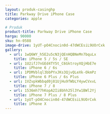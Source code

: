 ```yaml
---
layout: produk-casinghp
title: Parkway Drive iPhone Case
categories: apple

# Produk
product-title: Parkway Drive iPhone Case
harga: 90000
sku: hn-0588
image-drive: 1yUT-pO4Cnocin0d-47dWCEsiL9UOrCxk
gallery:
  - url: 1wQ6WY_h5E2u5cN3jQEnHQBNeMn7bquLx
    title: iPhone 5 / 5s / SE
  - url: 1U2ifJ7nGEd4TY5t_C6GktroyXQjHbE7e
    title: iPhone 6 / 6s
  - url: 1PDMVblql3bbPYxJKs3QjvQLeXk-OkmPz
    title: iPhone 6 Plus / 6s Plus
  - url: 1VZvpkWbbqd0j81UjHu9fWbLY4ywCVxvL
    title: iPhone 7 / 8
  - url: 1536mh77hKopA2Ii8bhh25l3Yw1BWl2Yj
    title: iPhone 7 Plus / 8 Plus
  - url: 1yUT-pO4Cnocin0d-47dWCEsiL9UOrCxk
    title: iPhone X
---
```

